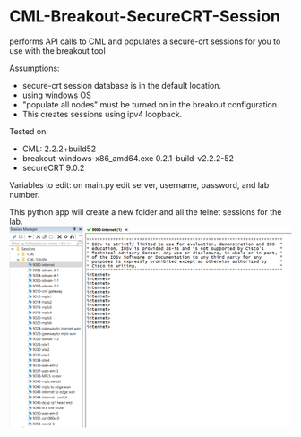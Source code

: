 # CML-Breakout-SecureCRT-Session
performs API calls to CML and populates a secure-crt sessions for you to use with the breakout tool

Assumptions:
- secure-crt session database is in the default location. 
- using windows OS
- "populate all nodes" must be turned on in the breakout configuration. 
- This creates sessions using ipv4 loopback. 

Tested on: 
- CML: 2.2.2+build52
- breakout-windows-x86_amd64.exe 0.2.1-build-v2.2.2-52
- secureCRT 9.0.2

Variables to edit:
on main.py edit server, username, password, and lab number. 

This python app will create a new folder and all the telnet sessions for the lab. 
![alt text](https://github.com/M35a2/CML-Breakout-SecureCRT-Session/blob/main/capture.png?raw=true)

